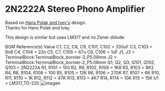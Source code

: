 2N2222A Stereo Phono Amplifier
=======
Based on [Hans Polak and Ivey's](https://www.diyaudio.com/community/threads/2n2222a-phono-preamp.158918/post-6392737) design. <br>
Thanks for Hans Polak and Ivey.

This design is similar but uses LM317 and no Zener didode

BOM
Reference(s)	Value
C1, C2, C8, C9, C101, C102	= 330uF
C3, C103	= 6n8
C4, C104	= 22n
C5, C7, C105 = 47u
C6, C106 =	1uF 
J1, J3 =	TerminalBlock:TerminalBlock_bornier-3_P5.08mm
J2	= TerminalBlock:TerminalBlock_bornier-2_P5.08mm
Q1, Q2, Q3, Q101, Q102, Q103 =	2N2222A
R1, R101 =	150
R2, R9, R102, R109	= 1K8
R3, R103	= 8K2
R4, R8, R104, R108 =	100
R5, R105	= 12K
R6, R106 =	270K
R7, R107 =	6K
R10, R11, R110 =	1K
R12, R112	= 47K
R13, R113	= 4K7
R14, R114	= 10K
R15 =	15K
U1 =	LM317_TO-220
![imagen](https://github.com/PedroPMartin/2N2222A_stereo_phono_amplifier/assets/57213080/873da6c0-0eff-45b1-aea8-1ac775ad6f02)

